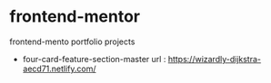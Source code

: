 # frontend-mentor
frontend-mento portfolio projects

- four-card-feature-section-master
url : https://wizardly-dijkstra-aecd71.netlify.com/
